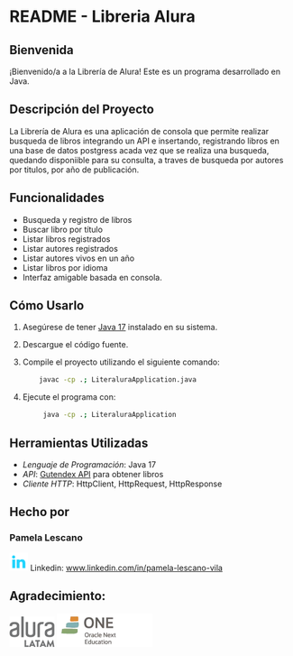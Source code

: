 # README - Libreria Alura

## Bienvenida

¡Bienvenido/a a la Librería de Alura! Este es un programa desarrollado en Java.

## Descripción del Proyecto

La Librería de Alura es una aplicación de consola que permite realizar busqueda de libros integrando un API  e insertando, registrando libros en una base de datos postgress acada vez que se realiza una busqueda, quedando disponiible para su consulta, a traves de busqueda por autores por titulos, por año de publicación.

## Funcionalidades
- Busqueda y registro de libros
- Buscar libro por título
- Listar libros registrados
- Listar autores registrados
- Listar autores vivos en un año
- Listar libros por idioma
- Interfaz amigable basada en consola.

## Cómo Usarlo

1. Asegúrese de tener [Java 17](https://www.oracle.com/java/technologies/javase/jdk17-archive-downloads.html) instalado en su sistema.
2. Descargue el código fuente.
3. Compile el proyecto utilizando el siguiente comando:
    ```bash
        javac -cp .; LiteraluraApplication.java
    ```

4. Ejecute el programa con:
    ```bash
         java -cp .; LiteraluraApplication
    ```

## Herramientas Utilizadas

- *Lenguaje de Programación*: Java 17
- *API*: [Gutendex API](https://gutendex.com/books/) para obtener libros
- *Cliente HTTP*: HttpClient, HttpRequest, HttpResponse

## Hecho por

### Pamela Lescano

![linkedin](assets/linkedin.png)
Linkedin: www.linkedin.com/in/pamela-lescano-vila

## **Agradecimiento:**

![alura](assets/logo-aluraespanhol.png)     ![one-education](assets/one.png)

